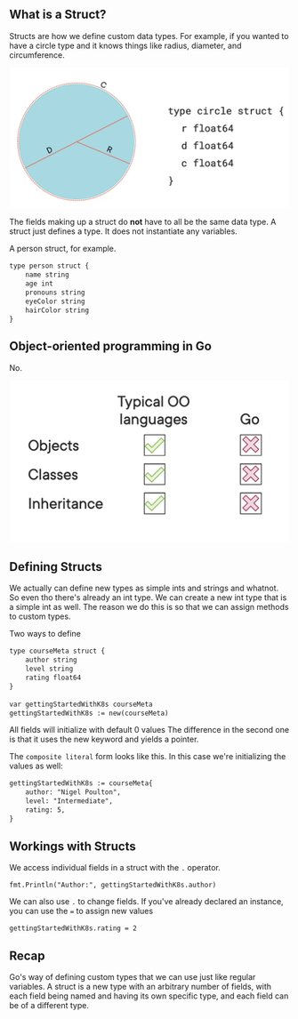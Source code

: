 ## What is a Struct?

Structs are how we define custom data types. For example, if you wanted to have a circle type and it knows things like radius, diameter, and circumference.

![](../images/circle_struct.png)

The fields making up a struct do **not** have to all be the same data type. A struct just defines a type. It does not instantiate any variables.

A person struct, for example.
```
type person struct {
    name string
    age int
    pronouns string
    eyeColor string
    hairColor string
}
```

## Object-oriented programming in Go

No.

![](../images/no_go.png)

## Defining Structs
We actually can define new types as simple ints and strings and whatnot. So even tho there's already an int type. We can create a new int type that is a simple int as well. The reason we do this is so that we can assign methods to custom types.

Two ways to define

```
type courseMeta struct {
    author string
    level string
    rating float64
}

var gettingStartedWithK8s courseMeta
gettingStartedWithK8s := new(courseMeta)
```

All fields will initialize with default 0 values
The difference in the second one is that it uses the new keyword and yields a pointer.

The `composite literal` form looks like this. In this case we're initializing the values as well:

```
gettingStartedWithK8s := courseMeta{
    author: "Nigel Poulton",
    level: "Intermediate",
    rating: 5,
}
```

## Workings with Structs

We access individual fields in a struct with the `.` operator.

```
fmt.Println("Author:", gettingStartedWithK8s.author)

```

We can also use `.` to change fields. If you've already declared an instance, you can use the `=` to assign new values
```
gettingStartedWithK8s.rating = 2
```

## Recap

Go's way of defining custom types that we can use just like regular variables. A struct is a new type with an arbitrary number of fields, with each field being named and having its own specific type, and each field can be of a different type.